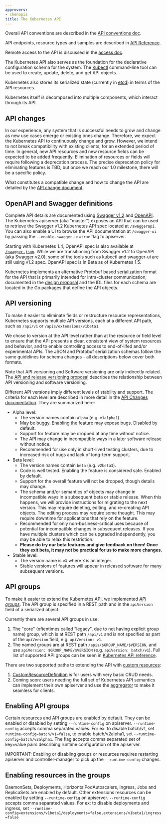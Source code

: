 ```yaml
---
approvers:
- chenopis
title: The Kubernetes API
---
```


Overall API conventions are described in the [API conventions doc](https://git.k8s.io/community/contributors/devel/api-conventions.md).

API endpoints, resource types and samples are described in [API Reference](/docs/reference).

Remote access to the API is discussed in the [access doc](/docs/admin/accessing-the-api).

The Kubernetes API also serves as the foundation for the declarative configuration schema for the system. The [Kubectl](/docs/user-guide/kubectl) command-line tool can be used to create, update, delete, and get API objects.

Kubernetes also stores its serialized state (currently in [etcd](https://coreos.com/docs/distributed-configuration/getting-started-with-etcd/)) in terms of the API resources.

Kubernetes itself is decomposed into multiple components, which interact through its API.

## API changes

In our experience, any system that is successful needs to grow and change as new use cases emerge or existing ones change. Therefore, we expect the Kubernetes API to continuously change and grow. However, we intend to not break compatibility with existing clients, for an extended period of time. In general, new API resources and new resource fields can be expected to be added frequently. Elimination of resources or fields will require following a deprecation process. The precise deprecation policy for eliminating features is TBD, but once we reach our 1.0 milestone, there will be a specific policy.

What constitutes a compatible change and how to change the API are detailed by the [API change document](https://git.k8s.io/community/contributors/devel/api_changes.md).

## OpenAPI and Swagger definitions

Complete API details are documented using [Swagger v1.2](http://swagger.io/) and [OpenAPI](https://www.openapis.org/). The Kubernetes apiserver (aka "master") exposes an API that can be used to retrieve the Swagger v1.2 Kubernetes API spec located at `/swaggerapi`. You can also enable a UI to browse the API documentation at `/swagger-ui` by passing the `--enable-swagger-ui=true` flag to apiserver.

Starting with Kubernetes 1.4, OpenAPI spec is also available at [`/swagger.json`](https://git.k8s.io/kubernetes/api/openapi-spec/swagger.json). While we are transitioning from Swagger v1.2 to OpenAPI (aka Swagger v2.0), some of the tools such as kubectl and swagger-ui are still using v1.2 spec. OpenAPI spec is in Beta as of Kubernetes 1.5.

Kubernetes implements an alternative Protobuf based serialization format for the API that is primarily intended for intra-cluster communication, documented in the [design proposal](https://github.com/kubernetes/community/blob/master/contributors/design-proposals/protobuf.md) and the IDL files for each schema are located in the Go packages that define the API objects.

## API versioning

To make it easier to eliminate fields or restructure resource representations, Kubernetes supports
multiple API versions, each at a different API path, such as `/api/v1` or
`/apis/extensions/v1beta1`.

We chose to version at the API level rather than at the resource or field level to ensure that the API presents a clear, consistent view of system resources and behavior, and to enable controlling access to end-of-lifed and/or experimental APIs. The JSON and Protobuf serialization schemas follow the same guidelines for schema changes - all descriptions below cover both formats.

Note that API versioning and Software versioning are only indirectly related.  The [API and release
versioning proposal](https://git.k8s.io/community/contributors/design-proposals/versioning.md) describes the relationship between API versioning and
software versioning.


Different API versions imply different levels of stability and support.  The criteria for each level are described
in more detail in the [API Changes documentation](https://git.k8s.io/community/contributors/devel/api_changes.md#alpha-beta-and-stable-versions).  They are summarized here:

- Alpha level:
  - The version names contain `alpha` (e.g. `v1alpha1`).
  - May be buggy.  Enabling the feature may expose bugs.  Disabled by default.
  - Support for feature may be dropped at any time without notice.
  - The API may change in incompatible ways in a later software release without notice.
  - Recommended for use only in short-lived testing clusters, due to increased risk of bugs and lack of long-term support.
- Beta level:
  - The version names contain `beta` (e.g. `v2beta3`).
  - Code is well tested.  Enabling the feature is considered safe.  Enabled by default.
  - Support for the overall feature will not be dropped, though details may change.
  - The schema and/or semantics of objects may change in incompatible ways in a subsequent beta or stable release.  When this happens,
    we will provide instructions for migrating to the next version.  This may require deleting, editing, and re-creating
    API objects.  The editing process may require some thought.   This may require downtime for applications that rely on the feature.
  - Recommended for only non-business-critical uses because of potential for incompatible changes in subsequent releases.  If you have
    multiple clusters which can be upgraded independently, you may be able to relax this restriction.
  - **Please do try our beta features and give feedback on them!  Once they exit beta, it may not be practical for us to make more changes.**
- Stable level:
  - The version name is `vX` where `X` is an integer.
  - Stable versions of features will appear in released software for many subsequent versions.

## API groups

To make it easier to extend the Kubernetes API, we implemented [*API groups*](https://git.k8s.io/community/contributors/design-proposals/api-group.md).
The API group is specified in a REST path and in the `apiVersion` field of a serialized object.

Currently there are several API groups in use:

1. The "core" (oftentimes called "legacy", due to not having explicit group name) group, which is at
   REST path `/api/v1` and is not specified as part of the `apiVersion` field, e.g. `apiVersion: v1`.
1. The named groups are at REST path `/apis/$GROUP_NAME/$VERSION`, and use `apiVersion: $GROUP_NAME/$VERSION`
   (e.g. `apiVersion: batch/v1`).  Full list of supported API groups can be seen in [Kubernetes API reference](/docs/reference/).


There are two supported paths to extending the API with [custom resources](/docs/concepts/api-extension/custom-resources/):

1. [CustomResourceDefinition](/docs/tasks/access-kubernetes-api/extend-api-custom-resource-definitions/)
   is for users with very basic CRUD needs.
1. Coming soon: users needing the full set of Kubernetes API semantics can implement their own apiserver
   and use the [aggregator](https://git.k8s.io/community/contributors/design-proposals/api-machinery/aggregated-api-servers.md)
   to make it seamless for clients.


## Enabling API groups

Certain resources and API groups are enabled by default.  They can be enabled or disabled by setting `--runtime-config`
on apiserver. `--runtime-config` accepts comma separated values. For ex: to disable batch/v1, set
`--runtime-config=batch/v1=false`, to enable batch/v2alpha1, set `--runtime-config=batch/v2alpha1`.
The flag accepts comma separated set of key=value pairs describing runtime configuration of the apiserver.

IMPORTANT: Enabling or disabling groups or resources requires restarting apiserver and controller-manager
to pick up the `--runtime-config` changes.

## Enabling resources in the groups

DaemonSets, Deployments, HorizontalPodAutoscalers, Ingress, Jobs and ReplicaSets are enabled by default.
Other extensions resources can be enabled by setting `--runtime-config` on
apiserver. `--runtime-config` accepts comma separated values. For ex: to disable deployments and ingress, set
`--runtime-config=extensions/v1beta1/deployments=false,extensions/v1beta1/ingress=false`
